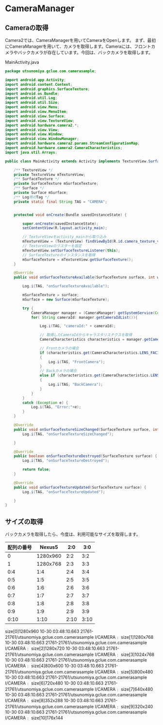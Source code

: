 # CameraManager

## Cameraの取得

Camera2では、CameraManagerを用いてCameraをOpenします。
まず、最初にCameraManagerを用いて、カメラを取得します。Cameraには、フロントカメラやバックカメラが存在しています。今回は、バックカメラを取得します。

MainActivity.java
```java
package utsunomiya.gclue.com.camerasample;

import android.app.Activity;
import android.content.Context;
import android.graphics.SurfaceTexture;
import android.os.Bundle;
import android.util.Log;
import android.util.Size;
import android.view.Menu;
import android.view.MenuItem;
import android.view.Surface;
import android.view.TextureView;
import android.hardware.camera2.*;
import android.view.View;
import android.view.Window;
import android.view.WindowManager;
import android.hardware.camera2.params.StreamConfigurationMap;
import android.hardware.camera2.CameraCharacteristics;
import java.util.Arrays;

public class MainActivity extends Activity implements TextureView.SurfaceTextureListener {

    /** TextureView */
    private TextureView mTextureView;
    /** SurfaceTexture */
    private SurfaceTexture mSurfaceTexture;
    /** Surface */
    private Surface mSurface;
    /** Log用のTag */
    private static final String TAG = "CAMERA";


    protected void onCreate(Bundle savedInstanceState) {

        super.onCreate(savedInstanceState);
        setContentView(R.layout.activity_main);

        // TextureViewをactivity_mainから取り込み
        mTextureView = (TextureView) findViewById(R.id.camera_texture_view);
        // TextureViewのリスターを設定
        mTextureView.setSurfaceTextureListener(this);
        // SurfaceTextureのインスタンスを取得
        mSurfaceTexture = mTextureView.getSurfaceTexture();
    }

    @Override
    public void onSurfaceTextureAvailable(SurfaceTexture surface, int width, int height) {

        Log.i(TAG, "onSurfaceTextureAvailable");

        mSurfaceTexture = surface;
        mSurface = new Surface(mSurfaceTexture);

        try {
            CameraManager manager = (CameraManager) getSystemService(Context.CAMERA_SERVICE);
            for( String cameraId: manager.getCameraIdList()){

                Log.i(TAG, "cameraId:" + cameraId);

                // 取得したCameraIdからキャラスタリスチクスを取得
                CameraCharacteristics characteristics = manager.getCameraCharacteristics(cameraId);

                // Frontカメラの場合
                if (characteristics.get(CameraCharacteristics.LENS_FACING) == CameraCharacteristics.LENS_FACING_FRONT)
                {
                    Log.i(TAG, "FrontCamera");
                }
                // Backカメラの場合
                else if (characteristics.get(CameraCharacteristics.LENS_FACING) == CameraCharacteristics.LENS_FACING_BACK)
                {
                    Log.i(TAG, "BackCamera");
                }
            }
        }
        catch (Exception e) {
            Log.i(TAG, "Error:"+e);
        }
    }

    @Override
    public void onSurfaceTextureSizeChanged(SurfaceTexture surface, int width, int height) {
        Log.i(TAG, "onSurfaceTextureSizeChanged");

    }

    @Override
    public boolean onSurfaceTextureDestroyed(SurfaceTexture surface) {
        Log.i(TAG, "onSurfaceTextureDestroyed");

        return false;
    }

    @Override
    public void onSurfaceTextureUpdated(SurfaceTexture surface) {
        Log.i(TAG, "onSurfaceTextureUpdated");

    }
}
```

## サイズの取得　

バックカメラを取得したら、今度は、利用可能なサイズを取得します。



| 配列の番号 |Nexus5 | 2:0 | 3:0 |
| -- | -- | -- | -- |
| 0 | 1280x960 | 2:2 | 3:2 |
| 1 | 1280x768 | 2:3 | 3:3 |
| 0:4 | 1:4 | 2:4 | 3:4 |
| 0:5 | 1:5 | 2:5 | 3:5 |
| 0:6 | 1:6 | 2:6 | 3:6 |
| 0:7 | 1:7 | 2:7 | 3:7 |
| 0:8 | 1:8 | 2:8 | 3:8 |
| 0:9 | 1:9 | 2:9 | 3:9 |
| 0:10 | 1:10 | 2:10 | 3:10 |
size[0]1280x960
10-30 03:48:10.663  21761-21761/utsunomiya.gclue.com.camerasample I/CAMERA﹕ size[1]1280x768
10-30 03:48:10.663  21761-21761/utsunomiya.gclue.com.camerasample I/CAMERA﹕ size[2]1280x720
10-30 03:48:10.663  21761-21761/utsunomiya.gclue.com.camerasample I/CAMERA﹕ size[3]1024x768
10-30 03:48:10.663  21761-21761/utsunomiya.gclue.com.camerasample I/CAMERA﹕ size[4]800x600
10-30 03:48:10.663  21761-21761/utsunomiya.gclue.com.camerasample I/CAMERA﹕ size[5]800x480
10-30 03:48:10.663  21761-21761/utsunomiya.gclue.com.camerasample I/CAMERA﹕ size[6]720x480
10-30 03:48:10.663  21761-21761/utsunomiya.gclue.com.camerasample I/CAMERA﹕ size[7]640x480
10-30 03:48:10.663  21761-21761/utsunomiya.gclue.com.camerasample I/CAMERA﹕ size[8]352x288
10-30 03:48:10.663  21761-21761/utsunomiya.gclue.com.camerasample I/CAMERA﹕ size[9]320x240
10-30 03:48:10.663  21761-21761/utsunomiya.gclue.com.camerasample I/CAMERA﹕ size[10]176x144